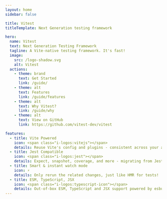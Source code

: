 ```yaml
---
layout: home
sidebar: false

title: Vitest
titleTemplate: Next Generation testing framework

hero:
  name: Vitest
  text: Next Generation Testing Framework
  tagline: A Vite-native testing framework. It's fast!
  image:
    src: /logo-shadow.svg
    alt: Vitest
  actions:
    - theme: brand
      text: Get Started
      link: /guide/
    - theme: alt
      text: Features
      link: /guide/features
    - theme: alt
      text: Why Vitest?
      link: /guide/why
    - theme: alt
      text: View on GitHub
      link: https://github.com/vitest-dev/vitest

features:
  - title: Vite Powered
    icon: <span class="i-logos:vitejs"></span>
    details: Reuse Vite's config and plugins - consistent across your app and tests. But it's not required to use Vitest!
  - title: Jest Compatible
    icon: <span class="i-logos:jest"></span>
    details: Expect, snapshot, coverage, and more - migrating from Jest is straightforward.
  - title: Smart & instant watch mode
    icon: ⚡
    details: Only rerun the related changes, just like HMR for tests!
  - title: ESM, TypeScript, JSX
    icon: <span class="i-logos:typescript-icon"></span>
    details: Out-of-box ESM, TypeScript and JSX support powered by esbuild.
---
```

